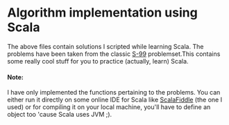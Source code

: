 # Algorithm implementation using Scala
The above files contain solutions I scripted while learning Scala.
The problems have been taken from the classic [S-99](http://aperiodic.net/phil/scala/s-99/) problemset.This contains some really
cool stuff for you to practice (actually, learn) Scala.

#### Note:
I have only implemented the functions pertaining to the problems. You can either run it directly on some online IDE for Scala
like [ScalaFiddle](https://scalafiddle.io/) (the one I used) or for compiling it on your local machine, you'll have to define an 
object too 'cause Scala uses JVM ;).
